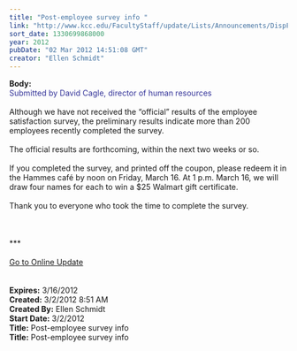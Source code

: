 ```yaml
---
title: "Post-employee survey info "
link: "http://www.kcc.edu/FacultyStaff/update/Lists/Announcements/DispForm.aspx?ID=625"
sort_date: 1330699868000
year: 2012
pubDate: "02 Mar 2012 14:51:08 GMT"
creator: "Ellen Schmidt"
---
```


<div><b>Body:</b> <div class="ExternalClass8E043E4CB05C43098CFD9E23F34BBF21"><div><font color="#333399">Submitted by David Cagle, director of human resources</font></div>
<div> </div>
<div>Although we have not received the “official” results of the employee satisfaction survey, the preliminary results indicate more than 200 employees recently completed the survey.  </div>
<div> </div>
<div>The official results are forthcoming, within the next two weeks or so. </div>
<div> </div>
<div>If you completed the survey, and printed off the coupon, please redeem it in the Hammes café by noon on Friday, March 16. At 1 p.m. March 16, we will draw four names for each to win a $25 Walmart gift certificate. </div>
<div> </div>
<div>Thank you to everyone who took the time to complete the survey.</div>
<div>
<div> </div>
<div> </div>
<div> </div>
<div>***</div>
<div> </div>
<div><a href="/FacultyStaff/update/Pages/dailyupdate.aspx">Go to Online Update</a></div>
<div> </div>
<div> </div></div></div></div>
<div><b>Expires:</b> 3/16/2012</div>
<div><b>Created:</b> 3/2/2012 8:51 AM</div>
<div><b>Created By:</b> Ellen Schmidt</div>
<div><b>Start Date:</b> 3/2/2012</div>
<div><b>Title:</b> Post-employee survey info </div>
</div>
<div><b>Title:</b> Post-employee survey info</div>
